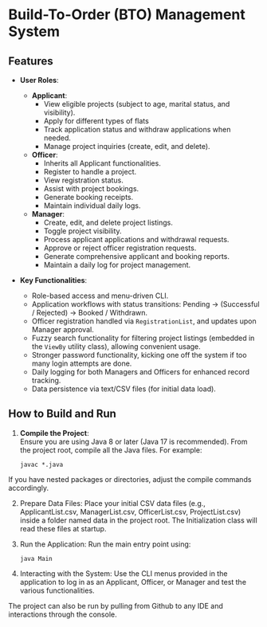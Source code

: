 # Build-To-Order (BTO) Management System

## Features

- **User Roles**:
  - **Applicant**:  
    - View eligible projects (subject to age, marital status, and visibility).  
    - Apply for different types of flats 
    - Track application status and withdraw applications when needed.  
    - Manage project inquiries (create, edit, and delete).
  - **Officer**:
    - Inherits all Applicant functionalities.
    - Register to handle a project.
    - View registration status.
    - Assist with project bookings.
    - Generate booking receipts.
    - Maintain individual daily logs.
  - **Manager**:
    - Create, edit, and delete project listings.
    - Toggle project visibility.
    - Process applicant applications and withdrawal requests.
    - Approve or reject officer registration requests.
    - Generate comprehensive applicant and booking reports.
    - Maintain a daily log for project management.

- **Key Functionalities**:
  - Role-based access and menu-driven CLI.
  - Application workflows with status transitions: Pending → (Successful / Rejected) → Booked / Withdrawn.
  - Officer registration handled via `RegistrationList`, and updates upon Manager approval.
  - Fuzzy search functionality for filtering project listings (embedded in the `ViewBy` utility class), allowing convenient usage.
  - Stronger password functionality, kicking one off the system if too many login attempts are done. 
  - Daily logging for both Managers and Officers for enhanced record tracking.
  - Data persistence via text/CSV files (for initial data load).

## How to Build and Run
1. **Compile the Project**:  
   Ensure you are using Java 8 or later (Java 17 is recommended). From the project root, compile all the Java files. For example:
   ```
   javac *.java
   ```

If you have nested packages or directories, adjust the compile commands accordingly.

2. Prepare Data Files:
Place your initial CSV data files (e.g., ApplicantList.csv, ManagerList.csv, OfficerList.csv, ProjectList.csv) inside a folder named data in the project root. The Initialization class will read these files at startup.

3. Run the Application:
  Run the main entry point using:
    ```
    java Main
    ```
4. Interacting with the System:
Use the CLI menus provided in the application to log in as an Applicant, Officer, or Manager and test the various functionalities.

The project can also be run by pulling from Github to any IDE and interactions through the console. 


